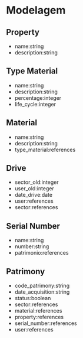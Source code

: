 # Modelagem #

## Property ##

- name:string
- description:string

## Type Material ##

- name:string
- description:string
- percentage:integer
- life_cycle:integer

## Material ##

- name:string
- description:string
- type_material:references

## Drive ##

- sector_old:integer
- user_old:integer
- date_drive:date
- user:references
- sector:references

## Serial Number ##

- name:string
- number:string
- patrimonio:references

## Patrimony ##

- code_patrimony:string
- date_acquisition:string
- status:boolean
- sector:references
- material:references
- property:references
- serial_number:references
- user:references

